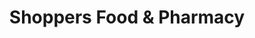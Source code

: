 ---
title: "Shoppers Food & Pharmacy"
url: /crofton/shoppers-food-und-pharmacy/
shop: Supermarkt
---